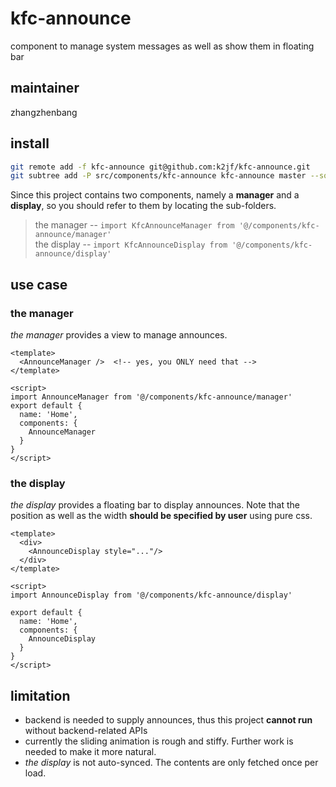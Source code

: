 # kfc-announce
component to manage system messages as well as show them in floating bar

## maintainer
zhangzhenbang

## install
```bash
git remote add -f kfc-announce git@github.com:k2jf/kfc-announce.git
git subtree add -P src/components/kfc-announce kfc-announce master --squash
```
Since this project contains two components, namely a **manager** and a 
**display**, so you should refer to them by locating the sub-folders.

> the manager -- `import KfcAnnounceManager from '@/components/kfc-announce/manager'`  
> the display -- `import KfcAnnounceDisplay from '@/components/kfc-announce/display'`

## use case

  ### the manager 
  *the manager* provides a view to manage announces.
  
```vue
<template>
  <AnnounceManager />  <!-- yes, you ONLY need that -->
</template>

<script>
import AnnounceManager from '@/components/kfc-announce/manager'
export default {
  name: 'Home',
  components: {
    AnnounceManager
  }
}
</script>

```
  
  ### the display 
  *the display* provides a floating bar to display announces. Note that the position
  as well as the width **should be specified by user** using pure css. 

```vue
<template>
  <div>
    <AnnounceDisplay style="..."/>
  </div>
</template>

<script>
import AnnounceDisplay from '@/components/kfc-announce/display'

export default {
  name: 'Home',
  components: {
    AnnounceDisplay
  }
}
</script>
```

## limitation
- backend is needed to supply announces, thus this project **cannot run** without 
  backend-related APIs
- currently the sliding animation is rough and stiffy. Further work is needed to 
  make it more natural.
- *the display* is not auto-synced. The contents are only fetched once per load. 
